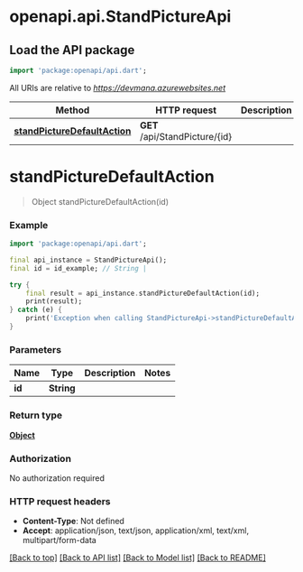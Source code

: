 # openapi.api.StandPictureApi

## Load the API package
```dart
import 'package:openapi/api.dart';
```

All URIs are relative to *https://devmana.azurewebsites.net*

Method | HTTP request | Description
------------- | ------------- | -------------
[**standPictureDefaultAction**](StandPictureApi.md#standpicturedefaultaction) | **GET** /api/StandPicture/{id} | 


# **standPictureDefaultAction**
> Object standPictureDefaultAction(id)



### Example 
```dart
import 'package:openapi/api.dart';

final api_instance = StandPictureApi();
final id = id_example; // String | 

try { 
    final result = api_instance.standPictureDefaultAction(id);
    print(result);
} catch (e) {
    print('Exception when calling StandPictureApi->standPictureDefaultAction: $e\n');
}
```

### Parameters

Name | Type | Description  | Notes
------------- | ------------- | ------------- | -------------
 **id** | **String**|  | 

### Return type

[**Object**](Object.md)

### Authorization

No authorization required

### HTTP request headers

 - **Content-Type**: Not defined
 - **Accept**: application/json, text/json, application/xml, text/xml, multipart/form-data

[[Back to top]](#) [[Back to API list]](../README.md#documentation-for-api-endpoints) [[Back to Model list]](../README.md#documentation-for-models) [[Back to README]](../README.md)

